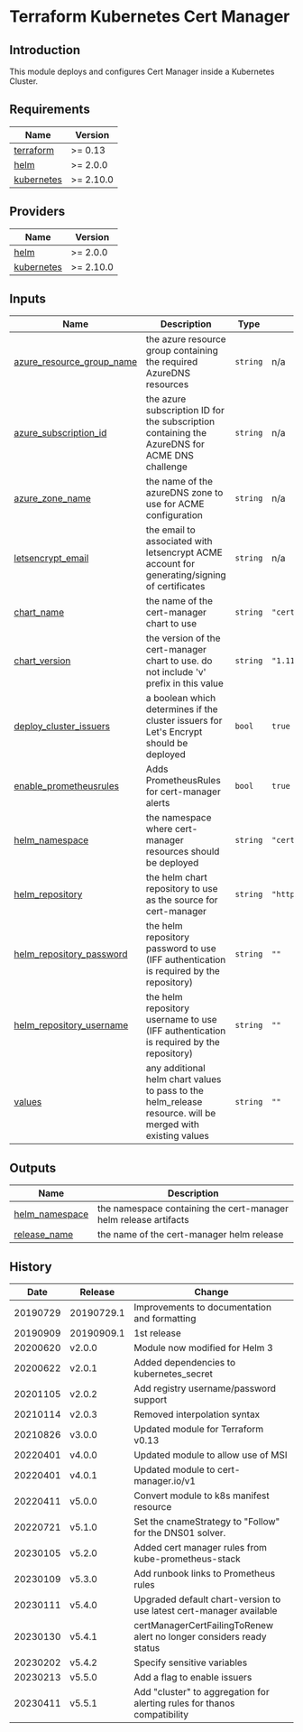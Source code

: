 # Terraform Kubernetes Cert Manager

## Introduction

This module deploys and configures Cert Manager inside a Kubernetes Cluster.

<!-- BEGIN_TF_DOCS -->
## Requirements

| Name | Version |
|------|---------|
| <a name="requirement_terraform"></a> [terraform](#requirement\_terraform) | >= 0.13 |
| <a name="requirement_helm"></a> [helm](#requirement\_helm) | >= 2.0.0 |
| <a name="requirement_kubernetes"></a> [kubernetes](#requirement\_kubernetes) | >= 2.10.0 |

## Providers

| Name | Version |
|------|---------|
| <a name="provider_helm"></a> [helm](#provider\_helm) | >= 2.0.0 |
| <a name="provider_kubernetes"></a> [kubernetes](#provider\_kubernetes) | >= 2.10.0 |



## Inputs

| Name | Description | Type | Default | Required |
|------|-------------|------|---------|:--------:|
| <a name="input_azure_resource_group_name"></a> [azure\_resource\_group\_name](#input\_azure\_resource\_group\_name) | the azure resource group containing the required AzureDNS resources | `string` | n/a | yes |
| <a name="input_azure_subscription_id"></a> [azure\_subscription\_id](#input\_azure\_subscription\_id) | the azure subscription ID for the subscription containing the AzureDNS for ACME DNS challenge | `string` | n/a | yes |
| <a name="input_azure_zone_name"></a> [azure\_zone\_name](#input\_azure\_zone\_name) | the name of the azureDNS zone to use for ACME configuration | `string` | n/a | yes |
| <a name="input_letsencrypt_email"></a> [letsencrypt\_email](#input\_letsencrypt\_email) | the email to associated with letsencrypt ACME account for generating/signing of certificates | `string` | n/a | yes |
| <a name="input_chart_name"></a> [chart\_name](#input\_chart\_name) | the name of the cert-manager chart to use | `string` | `"cert-manager"` | no |
| <a name="input_chart_version"></a> [chart\_version](#input\_chart\_version) | the version of the cert-manager chart to use. do not include 'v' prefix in this value | `string` | `"1.11.0"` | no |
| <a name="input_deploy_cluster_issuers"></a> [deploy\_cluster\_issuers](#input\_deploy\_cluster\_issuers) | a boolean which determines if the cluster issuers for Let's Encrypt should be deployed | `bool` | `true` | no |
| <a name="input_enable_prometheusrules"></a> [enable\_prometheusrules](#input\_enable\_prometheusrules) | Adds PrometheusRules for cert-manager alerts | `bool` | `true` | no |
| <a name="input_helm_namespace"></a> [helm\_namespace](#input\_helm\_namespace) | the namespace where cert-manager resources should be deployed | `string` | `"cert-manager-system"` | no |
| <a name="input_helm_repository"></a> [helm\_repository](#input\_helm\_repository) | the helm chart repository to use as the source for cert-manager | `string` | `"https://charts.jetstack.io"` | no |
| <a name="input_helm_repository_password"></a> [helm\_repository\_password](#input\_helm\_repository\_password) | the helm repository password to use (IFF authentication is required by the repository) | `string` | `""` | no |
| <a name="input_helm_repository_username"></a> [helm\_repository\_username](#input\_helm\_repository\_username) | the helm repository username to use (IFF authentication is required by the repository) | `string` | `""` | no |
| <a name="input_values"></a> [values](#input\_values) | any additional helm chart values to pass to the helm\_release resource. will be merged with existing values | `string` | `""` | no |

## Outputs

| Name | Description |
|------|-------------|
| <a name="output_helm_namespace"></a> [helm\_namespace](#output\_helm\_namespace) | the namespace containing the cert-manager helm release artifacts |
| <a name="output_release_name"></a> [release\_name](#output\_release\_name) | the name of the cert-manager helm release |
<!-- END_TF_DOCS -->

## History

| Date     | Release    | Change                                                                   |
| -------- | ---------- | -------------------------------------------------------------------------|
| 20190729 | 20190729.1 | Improvements to documentation and formatting                             |
| 20190909 | 20190909.1 | 1st release                                                              |
| 20200620 | v2.0.0     | Module now modified for Helm 3                                           |
| 20200622 | v2.0.1     | Added dependencies to kubernetes_secret                                  |
| 20201105 | v2.0.2     | Add registry username/password support                                   |
| 20210114 | v2.0.3     | Removed interpolation syntax                                             |
| 20210826 | v3.0.0     | Updated module for Terraform v0.13                                       |
| 20220401 | v4.0.0     | Updated module to allow use of MSI                                       |
| 20220401 | v4.0.1     | Updated module to cert-manager.io/v1                                     |
| 20220411 | v5.0.0     | Convert module to k8s manifest resource                                  |
| 20220721 | v5.1.0     | Set the cnameStrategy to "Follow" for the DNS01 solver.                  |
| 20230105 | v5.2.0     | Added cert manager rules from kube-prometheus-stack                      |
| 20230109 | v5.3.0     | Add runbook links to Prometheus rules                                    |
| 20230111 | v5.4.0     | Upgraded default chart-version to use latest cert-manager available      |
| 20230130 | v5.4.1     | certManagerCertFailingToRenew alert no longer considers ready status     |
| 20230202 | v5.4.2     | Specify sensitive variables                                              |
| 20230213 | v5.5.0     | Add a flag to enable issuers                                             |
| 20230411 | v5.5.1     | Add "cluster" to aggregation for alerting rules for thanos compatibility |
